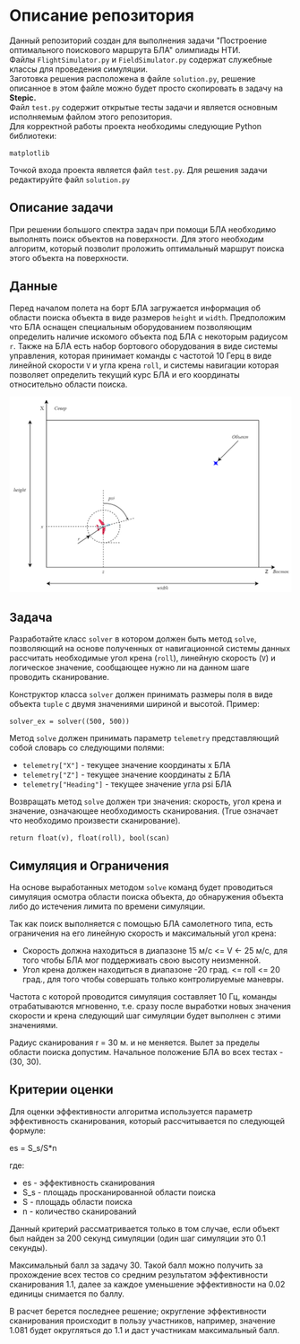 # Описание репозитория
Данный репозиторий создан для выполнения задачи "Построение оптимального поискового маршрута БЛА" олимпиады НТИ.  
Файлы `FlightSimulator.py` и `FieldSimulator.py` содержат служебные классы для проведения симуляции.  
Заготовка решения расположена в файле `solution.py`, решение описанное в этом файле можно будет просто скопировать в задачу на **Stepic.**  
Файл `test.py` содержит открытые тесты задачи и является основным исполняемым файлом этого репозитория.  
Для корректной работы проекта необходимы следующие Python библиотеки:  
```
matplotlib
```
Точкой входа проекта является файл `test.py`. Для решения задачи редактируйте файл `solution.py`  

## Описание задачи

При решении большого спектра задач при помощи БЛА необходимо выполнять поиск объектов на поверхности. Для этого необходим алгоритм, который позволит проложить оптимальный маршрут поиска этого объекта на поверхности.

## Данные

Перед началом полета на борт БЛА загружается информация об области поиска объекта в виде размеров `height` и `width`. Предположим что БЛА оснащен специальным оборудованием позволяющим определить наличие искомого объекта под БЛА с некоторым радиусом `r`. Также на БЛА есть набор бортового оборудования в виде системы управления, которая принимает команды с частотой 10 Герц в виде линейной скорости `V` и угла крена `roll`, и системы навигации которая позволяет определить текущий курс БЛА и его координаты относительно области поиска.

![illustration](Search%20object.png)

## Задача

Разработайте класс `solver` в котором должен быть метод `solve`, позволяющий на основе полученных от навигационной системы данных рассчитать необходимые угол крена (`roll`), линейную скорость (`V`) и логическое значение, сообщающее нужно ли на данном шаге проводить сканирование.

Конструктор класса `solver` должен принимать размеры поля в виде объекта `tuple` с двумя значениями шириной и высотой. Пример:
```
solver_ex = solver((500, 500))
```
Метод `solve` должен принимать параметр `telemetry` представляющий собой словарь со следующими полями:
- `telemetry["X"]` - текущее значение координаты x БЛА
- `telemetry["Z"]` - текущее значение координаты z БЛА
- `telemetry["Heading"]` - текущее значение угла psi БЛА

Возвращать метод `solve` должен три значения: скорость, угол крена и значение, означающее необходимость сканирования.
(True означает что необходимо произвести сканирование).
```
return float(v), float(roll), bool(scan)
```

## Симуляция и Ограничения

На основе выработанных методом `solve` команд будет проводиться симуляция осмотра области поиска объекта, до обнаружения объекта либо до истечения лимита по времени симуляции.

Так как поиск выполняется с помощью БЛА самолетного типа, есть ограничения на его линейную скорость и максимальный угол крена:
- Скорость должна находиться в диапазоне 15 м/с <= V <- 25 м/с, для того чтобы БЛА мог поддерживать свою высоту неизменной.
- Угол крена должен находиться в диапазоне -20 град. <= roll <= 20 град., для того чтобы совершать только контролируемые маневры.

Частота с которой проводится симуляция составляет 10 Гц, команды отрабатываются мгновенно, т.е. сразу после выработки новых значения скорости и крена следующий шаг симуляции будет выполнен с этими значениями.

Радиус сканирования r = 30 м. и не меняется. Вылет за пределы области поиска допустим. Начальное положение БЛА во всех тестах - (30, 30).

## Критерии оценки

Для оценки эффективности алгоритма используется параметр эффективность сканирования, который рассчитывается по следующей формуле:

es = S_s/S*n

где:
- es - эффективность сканирования
- S_s - площадь просканированной области поиска
- S - площадь области поиска
- n - количество сканирований

Данный критерий рассматривается только в том случае, если объект был найден за 200 секунд симуляции (один шаг симуляции это 0.1 секунды).

Максимальный балл за задачу 30. Такой балл можно получить за прохождение всех тестов со средним результатом эффективности сканирования 1.1, далее за каждое уменьшение эффективности на 0.02 единицы снимается по баллу.

В расчет берется последнее решение; округление эффективности сканирования происходит в пользу участников, например, значение 1.081 будет округляться до 1.1 и даст участникам максимальный балл.
